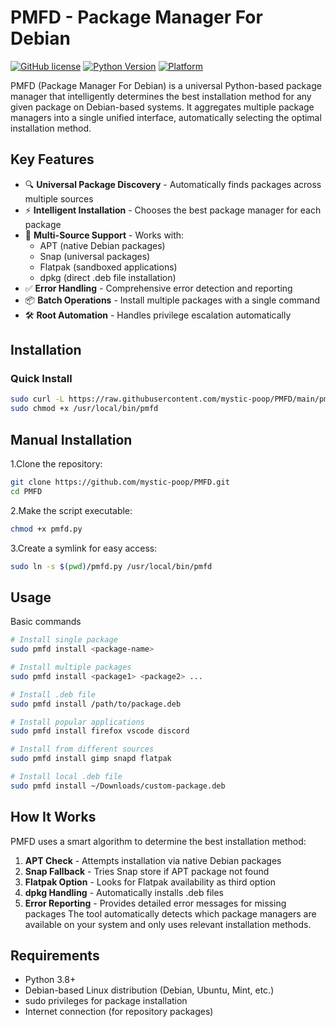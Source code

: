 # PMFD - Package Manager For Debian

[![GitHub license](https://img.shields.io/github/license/mystic-poop/PMFD)](https://github.com/mystic-poop/PMFD/blob/main/LICENSE)
[![Python Version](https://img.shields.io/badge/python-3.8%2B-blue)](https://python.org)
[![Platform](https://img.shields.io/badge/platform-Debian%2FUbuntu-lightgrey)](https://debian.org)

PMFD (Package Manager For Debian) is a universal Python-based package manager that intelligently determines the best installation method for any given package on Debian-based systems. It aggregates multiple package managers into a single unified interface, automatically selecting the optimal installation method.

## Key Features

- 🔍 **Universal Package Discovery** - Automatically finds packages across multiple sources
- ⚡ **Intelligent Installation** - Chooses the best package manager for each package
- 🔄 **Multi-Source Support** - Works with:
  - APT (native Debian packages)
  - Snap (universal packages)
  - Flatpak (sandboxed applications)
  - dpkg (direct .deb file installation)
- ✅ **Error Handling** - Comprehensive error detection and reporting
- 📦 **Batch Operations** - Install multiple packages with a single command
- 🛠️ **Root Automation** - Handles privilege escalation automatically

## Installation

### Quick Install
```bash
sudo curl -L https://raw.githubusercontent.com/mystic-poop/PMFD/main/pmfd.py -o /usr/local/bin/pmfd
sudo chmod +x /usr/local/bin/pmfd
```
## Manual Installation
1.Clone the repository:
```bash
git clone https://github.com/mystic-poop/PMFD.git
cd PMFD
```
2.Make the script executable:
```bash
chmod +x pmfd.py
```
3.Create a symlink for easy access:
```bash
sudo ln -s $(pwd)/pmfd.py /usr/local/bin/pmfd
```
## Usage
Basic commands
```bash
# Install single package
sudo pmfd install <package-name>

# Install multiple packages
sudo pmfd install <package1> <package2> ...

# Install .deb file
sudo pmfd install /path/to/package.deb

# Install popular applications
sudo pmfd install firefox vscode discord

# Install from different sources
sudo pmfd install gimp snapd flatpak

# Install local .deb file
sudo pmfd install ~/Downloads/custom-package.deb
```
## How It Works
PMFD uses a smart algorithm to determine the best installation method:
1. **APT Check** - Attempts installation via native Debian packages
2. **Snap Fallback** - Tries Snap store if APT package not found
3. **Flatpak Option** - Looks for Flatpak availability as third option
4. **dpkg Handling** - Automatically installs .deb files
5. **Error Reporting** - Provides detailed error messages for missing packages
The tool automatically detects which package managers are available on your system and only uses relevant installation methods.
## Requirements
- Python 3.8+
- Debian-based Linux distribution (Debian, Ubuntu, Mint, etc.)
- sudo privileges for package installation
- Internet connection (for repository packages)
